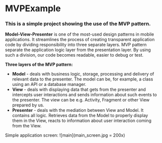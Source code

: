 # MVPExample
### This is a simple project showing the use of the MVP pattern.

**Model-View-Presenter** is one of the most-used design patterns in mobile applications. It streamlines the process of creating transparent application code by dividing responsibility into three separate layers. MVP pattern separate the application logic layer from the presentation layer. By using such a division, our code becomes readable, easier to debug or test.

**Three layers of the MVP pattern:**
- **Model** - deals with business logic, storage, processing and delivery of relevant data to the presenter. The model can be, for example, a class using an API or a database manager.
- **View** - deals with displaying data that gets from the presenter and intercepts user interactions and sends information about such events to the presenter. The view can be e.g. Activity, Fragment or other View prepared by us.
- **Presenter** - deals with the mediation between View and Model. It contains all logic. Retrieves data from the Model to properly display them in the View, reacts to information about user interaction coming from the View.

Simple application screen:
![main](main_screen.jpg = 200x)
